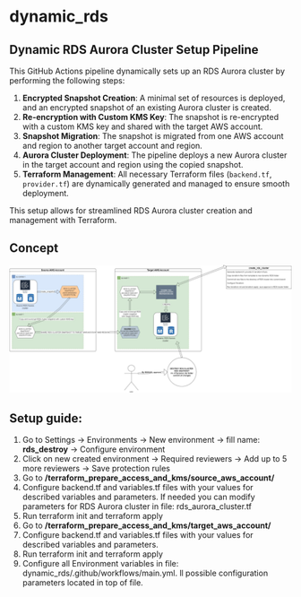 # dynamic_rds

## Dynamic RDS Aurora Cluster Setup Pipeline

This GitHub Actions pipeline dynamically sets up an RDS Aurora cluster by performing the following steps:

1. **Encrypted Snapshot Creation**: A minimal set of resources is deployed, and an encrypted snapshot of an existing Aurora cluster is created.
2. **Re-encryption with Custom KMS Key**: The snapshot is re-encrypted with a custom KMS key and shared with the target AWS account.
3. **Snapshot Migration**: The snapshot is migrated from one AWS account and region to another target account and region.
4. **Aurora Cluster Deployment**: The pipeline deploys a new Aurora cluster in the target account and region using the copied snapshot.
5. **Terraform Management**: All necessary Terraform files (`backend.tf`, `provider.tf`) are dynamically generated and managed to ensure smooth deployment.

This setup allows for streamlined RDS Aurora cluster creation and management with Terraform.

## Concept 
![image info](./dynamic_rds_aurora_cluster_conceptual_schema.jpg)

## Setup guide:
1. Go to Settings -> Environments -> New environment -> fill name: **rds_destroy** -> Configure environment
2. Click on new created environment -> Required reviewers -> Add up to 5 more reviewers -> Save protection rules
3. Go to **/terraform_prepare_access_and_kms/source_aws_account/**
4. Configure backend.tf and variables.tf files with your values for described variables and parameters. If needed you can modify parameters for RDS Aurora cluster in  file: rds_aurora_cluster.tf
5. Run terraform init and terraform apply
6. Go to **/terraform_prepare_access_and_kms/target_aws_account/**
7. Configure backend.tf and variables.tf files with your values for described variables and parameters.
8. Run terraform init and terraform apply
9. Configure all Environment variables in file: dynamic_rds/.github/workflows/main.yml. ll possible configuration parameters located in top of file.